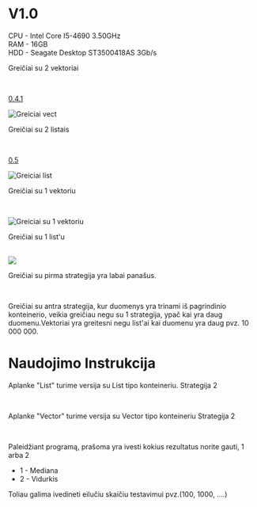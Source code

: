 # V1.0

CPU - Intel Core I5-4690 3.50GHz <br/>
RAM - 16GB <br/>
HDD - Seagate Desktop ST3500418AS 3Gb/s <br/>

<p>Greičiai su 2 vektoriai </p></br>

[0.4.1](https://github.com/RolandGulbinovic/ObjektProg/tree/0.4.1)


![Greiciai vect](https://imgur.com/HSMB1WL.png)

<p>Greičiai su 2 listais </p></br>

[0.5](https://github.com/RolandGulbinovic/ObjektProg/tree/0.5v)

![Greiciai list](https://imgur.com/GYdexg3.png)

<p>Greičiai su 1 vektoriu </p></br>

![Greiciai su 1 vektoriu](https://imgur.com/GLUQOd6.png)

<p>Greičiai su 1 list'u </p></br>
<img src="https://imgur.com/6CX2im3.png"/>


<p>Greičiai su pirma strategija yra labai panašus.<p/><br/>

<p>Greičiai su antra strategija, kur duomenys yra trinami iš pagrindinio konteinerio, veikia greičiau negu su 1 strategija, ypač kai yra daug duomenu.Vektoriai yra greitesni negu list'ai kai duomenu yra daug pvz. 10 000 000.
  
# Naudojimo Instrukcija

<p>Aplanke "List" turime versija su List tipo konteineriu. Strategija 2</p><br/>
<p>Aplanke "Vector" turime versija su Vector tipo konteineriu Strategija 2</p><br/>

<p> Paleidžiant programą, prašoma yra ivesti  kokius rezultatus norite gauti, 1 arba 2<p/>

* 1 - Mediana
* 2 - Vidurkis

<p>Toliau galima ivedineti eilučiu skaičiu testavimui pvz.(100, 1000, ....) <p/>
